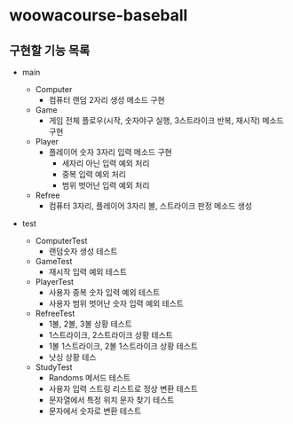# woowacourse-baseball

## 구현할 기능 목록

- main
  - Computer
    - 컴퓨터 랜덤 2자리 생성 메소드 구현
  - Game
    - 게임 전체 플로우(시작, 숫자야구 실행, 3스트라이크 반복, 재시작) 메소드 구현
  - Player
    - 플레이어 숫자 3자리 입력 메소드 구현
      - 세자리 아닌 입력 예외 처리
      - 중복 입력 예외 처리
      - 범위 벗어난 입력 예외 처리
  - Refree
    - 컴퓨터 3자리, 플레이어 3자리 볼, 스트라이크 판정 메소드 생성

- test
  - ComputerTest
    - 랜덤숫자 생성 테스트
  - GameTest
    - 재시작 입력 예외 테스트
  - PlayerTest
    - 사용자 중복 숫자 입력 예외 테스트
    - 사용자 범위 벗어난 숫자 입력 예외 테스트
  - RefreeTest
    - 1볼, 2볼, 3볼 상황 테스트
    - 1스트라이크, 2스트라이크 상황 테스트
    - 1볼 1스트라이크, 2볼 1스트라이크 상황 테스트
    - 낫싱 상황 테스
  - StudyTest
    - Randoms 메서드 테스트
    - 사용자 입력 스트링 리스트로 정상 변환 테스트
    - 문자열에서 특정 위치 문자 찾기 테스트
    - 문자에서 숫자로 변환 테스트